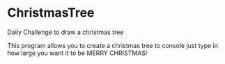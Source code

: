 ChristmasTree
=============

Daily Challenge to draw a christmas tree


This program allows you to create a christmas tree to console just type in how large you want it to be MERRY CHRISTMAS!

